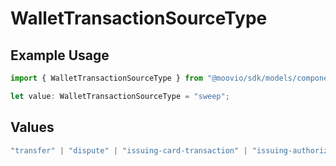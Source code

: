 # WalletTransactionSourceType

## Example Usage

```typescript
import { WalletTransactionSourceType } from "@moovio/sdk/models/components";

let value: WalletTransactionSourceType = "sweep";
```

## Values

```typescript
"transfer" | "dispute" | "issuing-card-transaction" | "issuing-authorization" | "sweep" | "adjustment" | "fee"
```